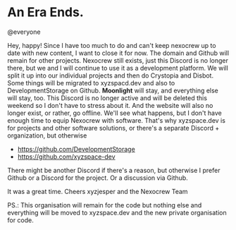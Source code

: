 # An Era Ends.
@everyone

Hey, happy! Since I have too much to do and can't keep nexocrew up to date with new content, I want to close it for now. The domain and Github will remain for other projects. Nexocrew still exists, just this Discord is no longer there, but we and I will continue to use it as a development platform. We will split it up into our individual projects and then do Crystopia and Disbot. Some things will be migrated to xyzspacd.dev and also to DevelopmentStorage on Github. **Moonlight** will stay, and everything else will stay, too. This Discord is no longer active and will be deleted this weekend so I don't have to stress about it. And the website will also no longer exist, or rather, go offline. We'll see what happens, but I don't have enough time to equip Nexocrew with software. That's why xyzspace.dev is for projects and other software solutions, or there's a separate Discord + organization, but otherwise

* https://github.com/DevelopmentStorage
* https://github.com/xyzspace-dev

There might be another Discord if there's a reason, but otherwise I prefer Github or a Discord for the project. Or a discussion via Github.

It was a great time.
Cheers xyzjesper and the Nexocrew Team

PS.: This organisation will remain for the code but nothing else and everything will be moved to xyzspace.dev and the new private organisation for code.
